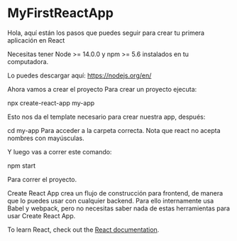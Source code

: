 # MyFirstReactApp
Hola, aquí están los pasos que puedes seguir para crear tu primera aplicación en React

Necesitas tener Node >= 14.0.0 y npm >= 5.6 instalados en tu computadora.

Lo puedes descargar aquí:
https://nodejs.org/en/

Ahora vamos a crear el proyecto
Para crear un proyecto ejecuta: 

npx create-react-app my-app


Esto nos da el template necesario para crear nuestra app, después:

cd my-app
Para acceder a la carpeta correcta. Nota que react no acepta nombres con mayúsculas.


Y luego vas a correr este comando:

npm start

Para correr el proyecto.

Create React App crea un flujo de construcción para frontend, de manera que lo puedes usar con cualquier backend. Para ello internamente usa Babel y webpack, pero no necesitas saber nada de estas herramientas para usar Create React App.

To learn React, check out the [React documentation](https://reactjs.org/).
